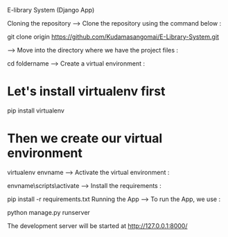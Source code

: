 E-library System (Django App)

Cloning the repository
--> Clone the repository using the command below :

git clone origin https://github.com/Kudamasangomai/E-Library-System.git

--> Move into the directory where we have the project files :

cd foldername
--> Create a virtual environment :

# Let's install virtualenv first
pip install virtualenv

# Then we create our virtual environment
virtualenv envname
--> Activate the virtual environment :

envname\scripts\activate
--> Install the requirements :

pip install -r requirements.txt
Running the App
--> To run the App, we use :

python manage.py runserver

The development server will be started at http://127.0.0.1:8000/